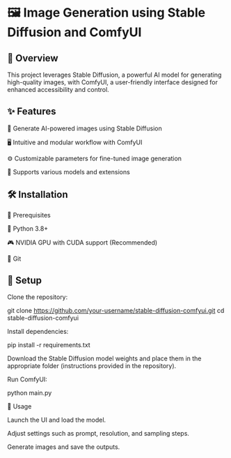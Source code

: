 # 🖼️ Image Generation using Stable Diffusion and ComfyUI

## 🚀 Overview

This project leverages Stable Diffusion, a powerful AI model for generating high-quality images, with ComfyUI, a user-friendly interface designed for enhanced accessibility and control.

## ✨ Features

🎨 Generate AI-powered images using Stable Diffusion

🖥️ Intuitive and modular workflow with ComfyUI

⚙️ Customizable parameters for fine-tuned image generation

🔌 Supports various models and extensions

## 🛠️ Installation

📌 Prerequisites

🐍 Python 3.8+

🎮 NVIDIA GPU with CUDA support (Recommended)

🔗 Git

## 🔧 Setup

Clone the repository:

git clone https://github.com/your-username/stable-diffusion-comfyui.git
cd stable-diffusion-comfyui

Install dependencies:

pip install -r requirements.txt

Download the Stable Diffusion model weights and place them in the appropriate folder (instructions provided in the repository).

Run ComfyUI:

python main.py

🎯 Usage

Launch the UI and load the model.

Adjust settings such as prompt, resolution, and sampling steps.

Generate images and save the outputs.
